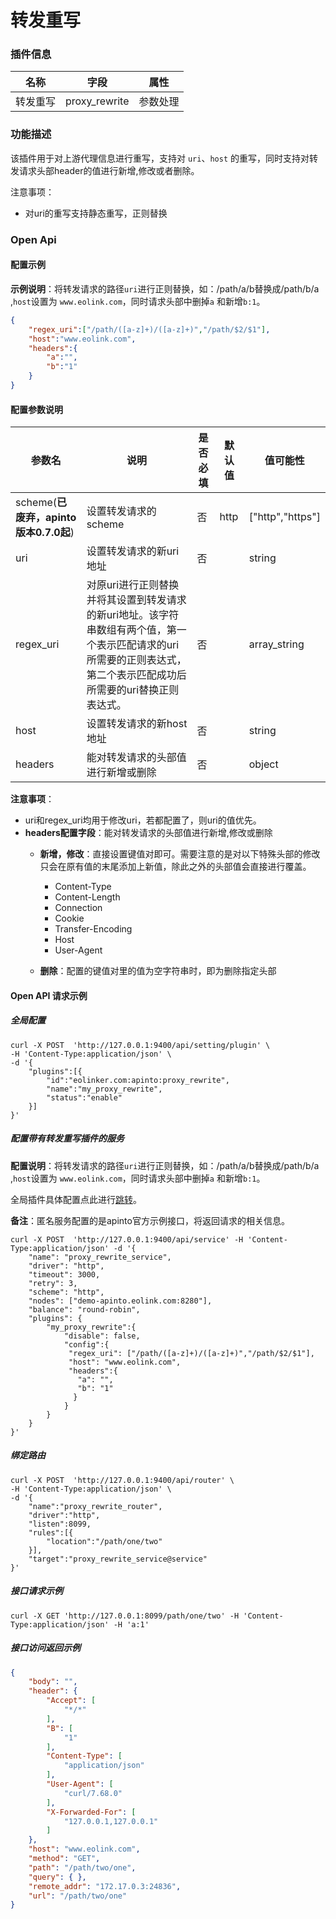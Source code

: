 # 转发重写

### 插件信息

| 名称     | 字段          | 属性     |
| -------- | ------------- | -------- |
| 转发重写 | proxy_rewrite | 参数处理 |

### 功能描述

该插件用于对上游代理信息进行重写，支持对 `uri`、`host` 的重写，同时支持对转发请求头部header的值进行新增,修改或者删除。

注意事项：

* 对uri的重写支持静态重写，正则替换

### Open Api

#### 配置示例

**示例说明**：将转发请求的路径`uri`进行正则替换，如：/path/a/b替换成/path/b/a ,`host`设置为 `www.eolink.com`，同时请求头部中删掉`a` 和新增`b:1`。

```json
{
    "regex_uri":["/path/([a-z]+)/([a-z]+)","/path/$2/$1"],
    "host":"www.eolink.com",
    "headers":{
        "a":"",
        "b":"1"
    }
}
```

#### 配置参数说明

| 参数名                                | 说明                                                         | 是否必填 | 默认值 | 值可能性         |
| ------------------------------------- | ------------------------------------------------------------ | -------- | ------ | ---------------- |
| scheme(**已废弃，apinto版本0.7.0起**) | 设置转发请求的scheme                                         | 否       | http   | ["http","https"] |
| uri                                   | 设置转发请求的新uri地址                                      | 否       |        | string           |
| regex_uri                             | 对原uri进行正则替换并将其设置到转发请求的新uri地址。该字符串数组有两个值，第一个表示匹配请求的uri所需要的正则表达式，第二个表示匹配成功后所需要的uri替换正则表达式。 | 否       |        | array_string     |
| host                                  | 设置转发请求的新host地址                                     | 否       |        | string           |
| headers                               | 能对转发请求的头部值进行新增或删除                           | 否       |        | object           |

**注意事项**：

* uri和regex_uri均用于修改uri，若都配置了，则uri的值优先。
* **headers配置字段**：能对转发请求的头部值进行新增,修改或删除
  * **新增，修改**：直接设置键值对即可。需要注意的是对以下特殊头部的修改只会在原有值的末尾添加上新值，除此之外的头部值会直接进行覆盖。
    * Content-Type
    * Content-Length
    * Connection
    * Cookie
    * Transfer-Encoding
    * Host
    * User-Agent

  * **删除**：配置的键值对里的值为空字符串时，即为删除指定头部

#### Open API 请求示例

##### 全局配置

```shell
curl -X POST  'http://127.0.0.1:9400/api/setting/plugin' \
-H 'Content-Type:application/json' \
-d '{
    "plugins":[{
        "id":"eolinker.com:apinto:proxy_rewrite",
        "name":"my_proxy_rewrite",
        "status":"enable"
    }]
}'
```

##### 配置带有转发重写插件的服务

**配置说明**：将转发请求的路径`uri`进行正则替换，如：/path/a/b替换成/path/b/a ,`host`设置为 `www.eolink.com`，同时请求头部中删掉`a` 和新增`b:1`。

全局插件具体配置点此进行[跳转](/docs/apinto/plugins)。

**备注**：匿名服务配置的是apinto官方示例接口，将返回请求的相关信息。

```shell
curl -X POST  'http://127.0.0.1:9400/api/service' -H 'Content-Type:application/json' -d '{
    "name": "proxy_rewrite_service",
    "driver": "http",
    "timeout": 3000,
    "retry": 3,
    "scheme": "http",
    "nodes": ["demo-apinto.eolink.com:8280"],
    "balance": "round-robin",
    "plugins": {
        "my_proxy_rewrite":{
            "disable": false,
            "config":{
             "regex_uri": ["/path/([a-z]+)/([a-z]+)","/path/$2/$1"],
             "host": "www.eolink.com",
             "headers":{
               "a": "",
               "b": "1"
              }
            }
        }
    }
}' 
```

##### 绑定路由

```shell
curl -X POST  'http://127.0.0.1:9400/api/router' \
-H 'Content-Type:application/json' \
-d '{
    "name":"proxy_rewrite_router",
    "driver":"http",
    "listen":8099,
    "rules":[{
        "location":"/path/one/two"
    }],
    "target":"proxy_rewrite_service@service"
}'
```

##### 接口请求示例

```shell
curl -X GET 'http://127.0.0.1:8099/path/one/two' -H 'Content-Type:application/json' -H 'a:1'
```

##### 接口访问返回示例

```json
{
    "body": "", 
    "header": {
        "Accept": [
            "*/*"
        ], 
        "B": [
            "1"
        ], 
        "Content-Type": [
            "application/json"
        ], 
        "User-Agent": [
            "curl/7.68.0"
        ], 
        "X-Forwarded-For": [
            "127.0.0.1,127.0.0.1"
        ]
    }, 
    "host": "www.eolink.com", 
    "method": "GET", 
    "path": "/path/two/one", 
    "query": { }, 
    "remote_addr": "172.17.0.3:24836", 
    "url": "/path/two/one"
}
```